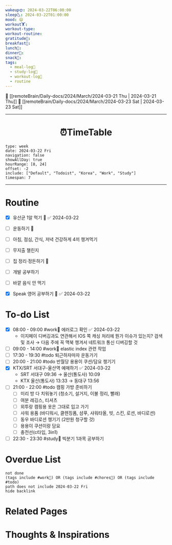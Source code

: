 ```yaml
---
wakeup🌞: 2024-03-22T06:00:00
sleep🌜: 2024-03-22T01:00:00
mood: 😄
workout🏋️: 
workout-type: 
workout-routine: 
gratitude🙏: 
breakfast🍳: 
lunch🍚: 
dinner🥗: 
snack🍬: 
tags:
  - meal-log📝
  - study-log📓
  - workout-log💪
  - routine
---
```


🔺 [[remoteBrain/Daily-docs/2024/March/2024-03-21 Thu | 2024-03-21 Thu]]
🔻 [[remoteBrain/Daily-docs/2024/March/2024-03-23 Sat | 2024-03-23 Sat]]
___
<h1> <center>⏰TimeTable </center> </h1>

```gEvent
type: week
date: 2024-03-22 Fri
navigation: false
showAllDay: true
hourRange: [8, 24]
offset: -2
include: ["Default", "Todoist", "Korea", "Work", "Study"]
timespan: 7
```

--- 


# Routine 

- [x] 유산균 1알 먹기 🔼 ✅ 2024-03-22
- [ ] 운동하기 🔼
- [ ] 아침, 점심, 간식, 저녁 건강하게 4끼 챙겨먹기
- [ ] 무지출 챌린지 
- [ ] 집 정리·정돈하기 🔼
- [ ] 개발 공부하기
- [ ] 바깥 음식 안 먹기 
- [x] Speak 영어 공부하기 🔼 ✅ 2024-03-22


# To-do List

- [x] 08:00 - 09:00 #work💼 에러로그 확인 ✅ 2024-03-22
	- 이지페이 디버깅과도 연관해서 IOS 쪽 캐싱 처리에 뭔가 이슈가 있는지? 검색 및 조사 → 다음 주에 꼭 맥북 챙겨서 네트워크 통신 디버깅할 것 
- [ ] 09:00 - 14:00 #work💼 elastic index 관련 작업
- [ ] 17:30 - 19:30 #todo 퇴근하자마자 운동가기
- [ ] 20:00 - 21:00 #todo 반월당 용용이 쿠션/담요 챙기기 
- [x] KTX/SRT 서대구-울산역 예매하기 ✅ 2024-03-22
	- SRT 서대구 09:36 → 울산(통도사) 10:09
	- KTX 울산(통도사) 13:33 → 동대구 13:56 
- [ ] 21:00 - 22:00 #todo 캠핑 가방 준비하기
	- [ ] 미리 방 다 치워놓기 (청소기, 설거지, 이불 정리, 빨래)
	- [ ] 여분 레깅스, 티셔츠
	- [ ] 외투랑 캠핑용 옷은 그대로 입고 가기 
	- [ ] 샤워 용품 (바디워시, 클렌징폼, 샴푸, 샤워타올, 빗, 스킨, 로션, 바디로션)
	- [ ] 동우 바디로션 챙기기 (2만원 청구할 것)
	- [ ] 용용이 쿠션이랑 담요 
	- [ ] 충전선(c타입, 3in1)
- [ ] 22:30 - 23:30 #study📓 빅분기 1과목 공부하기

# Overdue List
```tasks
not done
(tags include #work💼) OR (tags include #chores🧺) OR (tags include #todo)
path does not include 2024-03-22 Fri
hide backlink
```

# Related Pages



# Thoughts & Inspirations

